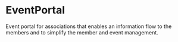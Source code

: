 # EventPortal
Event portal for associations that enables an information flow to the members and to simplify the member and event management.
